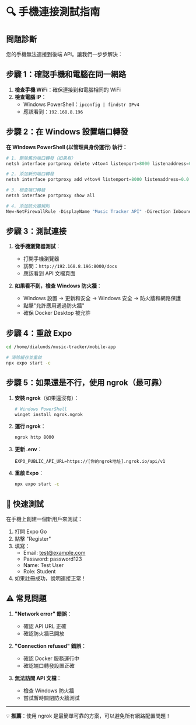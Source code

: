# 🔍 手機連接測試指南

## 問題診斷

您的手機無法連接到後端 API。讓我們一步步解決：

## 步驟 1：確認手機和電腦在同一網路

1. **檢查手機 WiFi**：確保連接到和電腦相同的 WiFi
2. **檢查電腦 IP**：
   - Windows PowerShell：`ipconfig | findstr IPv4`
   - 應該看到：`192.168.8.196`

## 步驟 2：在 Windows 設置端口轉發

**在 Windows PowerShell (以管理員身份運行) 執行：**

```powershell
# 1. 刪除舊的端口轉發（如果有）
netsh interface portproxy delete v4tov4 listenport=8000 listenaddress=0.0.0.0

# 2. 添加新的端口轉發
netsh interface portproxy add v4tov4 listenport=8000 listenaddress=0.0.0.0 connectport=8000 connectaddress=172.26.153.150

# 3. 檢查端口轉發
netsh interface portproxy show all

# 4. 添加防火牆規則
New-NetFirewallRule -DisplayName "Music Tracker API" -Direction Inbound -Protocol TCP -LocalPort 8000 -Action Allow
```

## 步驟 3：測試連接

1. **從手機瀏覽器測試**：
   - 打開手機瀏覽器
   - 訪問：`http://192.168.8.196:8000/docs`
   - 應該看到 API 文檔頁面

2. **如果看不到，檢查 Windows 防火牆**：
   - Windows 設置 → 更新和安全 → Windows 安全 → 防火牆和網路保護
   - 點擊"允許應用通過防火牆"
   - 確保 Docker Desktop 被允許

## 步驟 4：重啟 Expo

```bash
cd /home/dialunds/music-tracker/mobile-app

# 清除緩存並重啟
npx expo start -c
```

## 步驟 5：如果還是不行，使用 ngrok（最可靠）

1. **安裝 ngrok**（如果還沒有）：
   ```bash
   # Windows PowerShell
   winget install ngrok.ngrok
   ```

2. **運行 ngrok**：
   ```bash
   ngrok http 8000
   ```

3. **更新 .env**：
   ```
   EXPO_PUBLIC_API_URL=https://[你的ngrok地址].ngrok.io/api/v1
   ```

4. **重啟 Expo**：
   ```bash
   npx expo start -c
   ```

## 🧪 快速測試

在手機上創建一個新用戶來測試：
1. 打開 Expo Go
2. 點擊 "Register"
3. 填寫：
   - Email: test@example.com
   - Password: password123
   - Name: Test User
   - Role: Student
4. 如果註冊成功，說明連接正常！

## ⚠️ 常見問題

1. **"Network error" 錯誤**：
   - 確認 API URL 正確
   - 確認防火牆已開放

2. **"Connection refused" 錯誤**：
   - 確認 Docker 服務運行中
   - 確認端口轉發設置正確

3. **無法訪問 API 文檔**：
   - 檢查 Windows 防火牆
   - 嘗試暫時關閉防火牆測試

---

💡 **推薦**：使用 ngrok 是最簡單可靠的方案，可以避免所有網路配置問題！